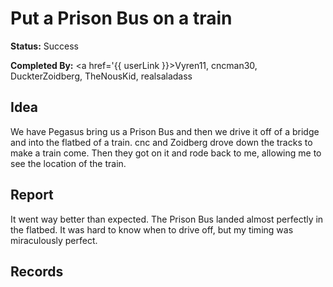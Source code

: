 <script>
$('span').replaceWith(function() {
    var url = $.trim($(this).text());
    return '<a href="' + url + '" target="_blank">' + url + '</a>';
});
</script>
# Put a Prison Bus on a train

**Status:** Success

**Completed By:** <a href='{{ userLink }}>Vyren11, <span>cncman30</span>, <span>DuckterZoidberg</span>, <span>TheNousKid</span>, <span>realsaladass</span>

## Idea
We have Pegasus bring us a Prison Bus and then we drive it off of a bridge and into the flatbed of a train. cnc and Zoidberg drove down the tracks to make a train come. Then they got on it and rode back to me, allowing me to see the location of the train. 

## Report
It went way better than expected. The Prison Bus landed almost perfectly in the flatbed. It was hard to know when to drive off, but my timing was miraculously perfect. 

## Records
<!-- add footage from the Rockstar Editor and/or some photos from Snapmatic -->

<!--
<div class="img">
  <a target="_blank" href="fjords.jpg">
    <img src="fjords.jpg" alt="Fjords" width="300" height="200">
  </a>
  <div class="desc">Add a description of the image here</div>
</div>

<div class="img">
  <a target="_blank" href="forest.jpg">
    <img src="forest.jpg" alt="Forest" width="300" height="200">
  </a>
  <div class="desc">Add a description of the image here</div>
</div>

<div class="img">
  <a target="_blank" href="lights.jpg">
    <img src="lights.jpg" alt="Northern Lights" width="300" height="200">
  </a>
  <div class="desc">Add a description of the image here</div>
</div>

<div class="img">
  <a target="_blank" href="mountains.jpg">
    <img src="mountains.jpg" alt="Mountains" width="300" height="200">
  </a>
  <div class="desc">Add a description of the image here</div>
</div>
-->